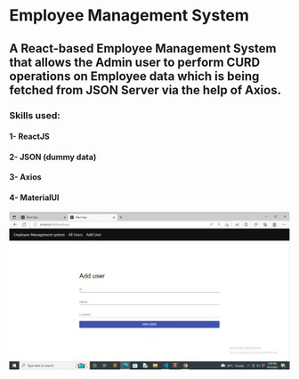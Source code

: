 # Employee Management System
## A React-based Employee Management System that allows the Admin user to perform CURD operations on Employee data which is being fetched from JSON Server via the help of Axios.
### Skills used:
#### 1- ReactJS
#### 2- JSON (dummy data)
#### 3- Axios
#### 4- MaterialUI
![alt text](https://github.com/chandrikadalakoti2/Employee-Management-System/blob/master/Screenshot%20(163).png)

